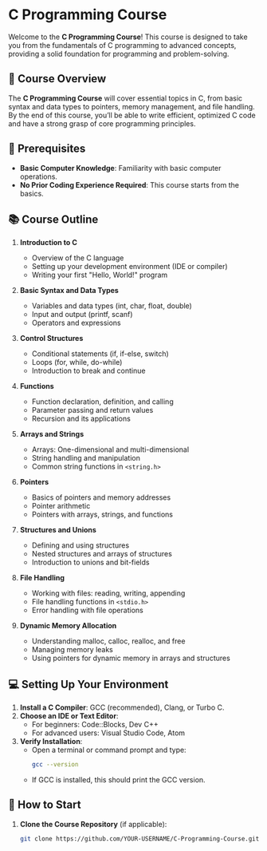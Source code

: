 # C Programming Course

Welcome to the **C Programming Course**! This course is designed to take you from the fundamentals of C programming to advanced concepts, providing a solid foundation for programming and problem-solving.

## 📘 Course Overview

The **C Programming Course** will cover essential topics in C, from basic syntax and data types to pointers, memory management, and file handling. By the end of this course, you’ll be able to write efficient, optimized C code and have a strong grasp of core programming principles.

## 📝 Prerequisites

- **Basic Computer Knowledge**: Familiarity with basic computer operations.
- **No Prior Coding Experience Required**: This course starts from the basics.
  
## 📚 Course Outline

1. **Introduction to C**
   - Overview of the C language
   - Setting up your development environment (IDE or compiler)
   - Writing your first "Hello, World!" program

2. **Basic Syntax and Data Types**
   - Variables and data types (int, char, float, double)
   - Input and output (printf, scanf)
   - Operators and expressions

3. **Control Structures**
   - Conditional statements (if, if-else, switch)
   - Loops (for, while, do-while)
   - Introduction to break and continue

4. **Functions**
   - Function declaration, definition, and calling
   - Parameter passing and return values
   - Recursion and its applications

5. **Arrays and Strings**
   - Arrays: One-dimensional and multi-dimensional
   - String handling and manipulation
   - Common string functions in `<string.h>`

6. **Pointers**
   - Basics of pointers and memory addresses
   - Pointer arithmetic
   - Pointers with arrays, strings, and functions

7. **Structures and Unions**
   - Defining and using structures
   - Nested structures and arrays of structures
   - Introduction to unions and bit-fields

8. **File Handling**
   - Working with files: reading, writing, appending
   - File handling functions in `<stdio.h>`
   - Error handling with file operations

9. **Dynamic Memory Allocation**
   - Understanding malloc, calloc, realloc, and free
   - Managing memory leaks
   - Using pointers for dynamic memory in arrays and structures

## 💻 Setting Up Your Environment

1. **Install a C Compiler**: GCC (recommended), Clang, or Turbo C.
2. **Choose an IDE or Text Editor**:
   - For beginners: Code::Blocks, Dev C++
   - For advanced users: Visual Studio Code, Atom
3. **Verify Installation**:
   - Open a terminal or command prompt and type:
     ```bash
     gcc --version
     ```
   - If GCC is installed, this should print the GCC version.

## 🚀 How to Start

1. **Clone the Course Repository** (if applicable):
   ```bash
   git clone https://github.com/YOUR-USERNAME/C-Programming-Course.git
   ```
